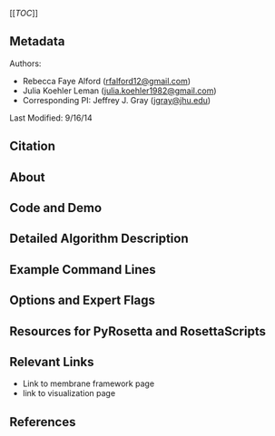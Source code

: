 [[_TOC_]]

## Metadata

Authors: 
 - Rebecca Faye Alford ([rfalford12@gmail.com](rfalford12@gmail.com))
 - Julia Koehler Leman ([julia.koehler1982@gmail.com](julia.koehler1982@gmail.com))
 - Corresponding PI: Jeffrey J. Gray ([jgray@jhu.edu](jgray@jhu.edu))

Last Modified: 9/16/14

## Citation

## About

## Code and Demo

## Detailed Algorithm Description

## Example Command Lines

## Options and Expert Flags

## Resources for PyRosetta and RosettaScripts

## Relevant Links

 - Link to membrane framework page
 - link to visualization page

## References

